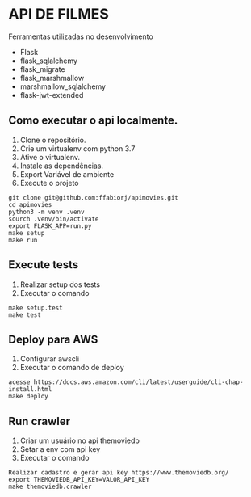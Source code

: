 # API DE FILMES
Ferramentas utilizadas no desenvolvimento
* Flask
* flask_sqlalchemy
* flask_migrate
* flask_marshmallow
* marshmallow_sqlalchemy
* flask-jwt-extended

## Como executar o api localmente.

1. Clone o repositório.
2. Crie um virtualenv com python 3.7
3. Ative o virtualenv.
4. Instale as dependências.
5. Export Variável de ambiente
6. Execute o projeto


```
git clone git@github.com:ffabiorj/apimovies.git
cd apimovies
python3 -m venv .venv
sourch .venv/bin/activate
export FLASK_APP=run.py
make setup
make run

```

## Execute tests
1. Realizar setup dos tests
2. Executar o comando

```
make setup.test
make test
```

## Deploy para AWS
1. Configurar awscli
2. Executar o comando de deploy

```
acesse https://docs.aws.amazon.com/cli/latest/userguide/cli-chap-install.html
make deploy
```

## Run crawler
1. Criar um usuário no api themoviedb
2. Setar a env com api key
3. Executar o comando

```
Realizar cadastro e gerar api key https://www.themoviedb.org/
export THEMOVIEDB_API_KEY=VALOR_API_KEY
make themoviedb.crawler
```
